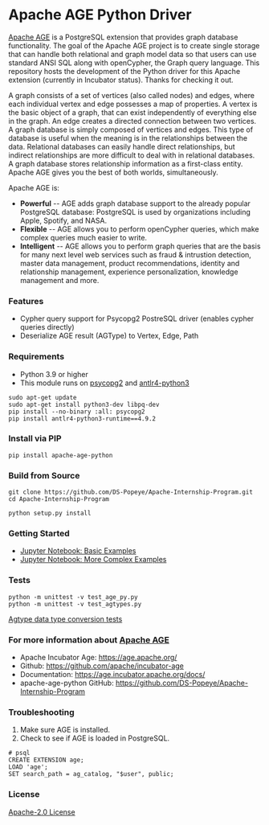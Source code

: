 # Apache AGE Python Driver

[Apache AGE](https://age.apache.org/) is a PostgreSQL extension that provides graph database functionality. The goal of the Apache AGE project is to create single storage that can handle both relational and graph model data so that users can use standard ANSI SQL along with openCypher, the Graph query language. This repository hosts the development of the Python driver for this Apache extension (currently in Incubator status). Thanks for checking it out.

A graph consists of a set of vertices (also called nodes) and edges, where each individual vertex and edge possesses a map of properties. A vertex is the basic object of a graph, that can exist independently of everything else in the graph. An edge creates a directed connection between two vertices. A graph database is simply composed of vertices and edges. This type of database is useful when the meaning is in the relationships between the data. Relational databases can easily handle direct relationships, but indirect relationships are more difficult to deal with in relational databases. A graph database stores relationship information as a first-class entity. Apache AGE gives you the best of both worlds, simultaneously.

Apache AGE is:

- **Powerful** -- AGE adds graph database support to the already popular PostgreSQL database: PostgreSQL is used by organizations including Apple, Spotify, and NASA.
- **Flexible** -- AGE allows you to perform openCypher queries, which make complex queries much easier to write.
- **Intelligent** -- AGE allows you to perform graph queries that are the basis for many next level web services such as fraud & intrustion detection, master data management, product recommendations, identity and relationship management, experience personalization, knowledge management and more.

### Features

- Cypher query support for Psycopg2 PostreSQL driver (enables cypher queries directly)
- Deserialize AGE result (AGType) to Vertex, Edge, Path

### Requirements

- Python 3.9 or higher
- This module runs on [psycopg2](https://www.psycopg.org/) and [antlr4-python3](https://pypi.org/project/antlr4-python3-runtime/)

```
sudo apt-get update
sudo apt-get install python3-dev libpq-dev
pip install --no-binary :all: psycopg2
pip install antlr4-python3-runtime==4.9.2
```

### Install via PIP

```
pip install apache-age-python
```

### Build from Source

```
git clone https://github.com/DS-Popeye/Apache-Internship-Program.git
cd Apache-Internship-Program

python setup.py install
```

### Getting Started

- [Jupyter Notebook: Basic Examples](samples/apache-age-basic.ipynb)
- [Jupyter Notebook: More Complex Examples](samples/apache-age-note.ipynb)

### Tests

```
python -m unittest -v test_age_py.py
python -m unittest -v test_agtypes.py
```

[Agtype data type conversion tests](samples/apache-age-agtypes.ipynb)

### For more information about [Apache AGE](https://age.apache.org/)

- Apache Incubator Age: https://age.apache.org/
- Github: https://github.com/apache/incubator-age
- Documentation: https://age.incubator.apache.org/docs/
- apache-age-python GitHub: https://github.com/DS-Popeye/Apache-Internship-Program

### Troubleshooting

1. Make sure AGE is installed.
2. Check to see if AGE is loaded in PostgreSQL.

```
# psql
CREATE EXTENSION age;
LOAD 'age';
SET search_path = ag_catalog, "$user", public;
```

### License

[Apache-2.0 License](https://www.apache.org/licenses/LICENSE-2.0)
